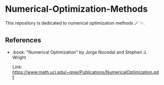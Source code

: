 # Numerical-Optimization-Methods

This repository is dedicated to numerical optimization methods :magic_wand: :sparkles:.

## References
<ul>
  <li> :book: "Numerical Optimization" by Jorge Nocedal and Stephen J. Wright

  Link: https://www.math.uci.edu/~qnie/Publications/NumericalOptimization.pdf </li>
</ul> 